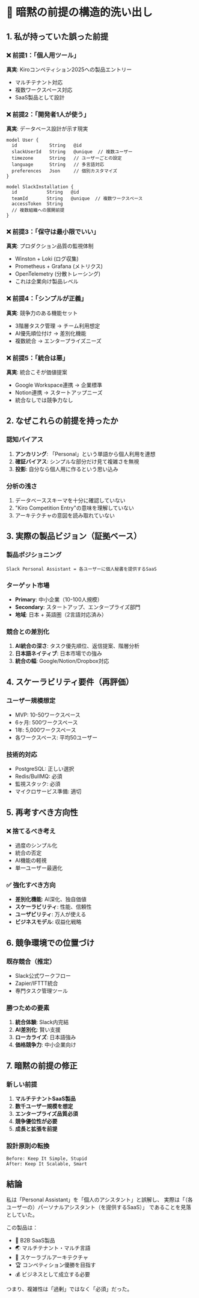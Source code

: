 # 🔴 暗黙の前提の構造的洗い出し

## 1. 私が持っていた誤った前提

### ❌ 前提1：「個人用ツール」
**真実**: Kiroコンペティション2025への製品エントリー
- マルチテナント対応
- 複数ワークスペース対応
- SaaS製品として設計

### ❌ 前提2：「開発者1人が使う」
**真実**: データベース設計が示す現実
```prisma
model User {
  id            String   @id
  slackUserId   String   @unique  // 複数ユーザー
  timezone      String   // ユーザーごとの設定
  language      String   // 多言語対応
  preferences   Json     // 個別カスタマイズ
}

model SlackInstallation {
  id           String   @id
  teamId       String   @unique  // 複数ワークスペース
  accessToken  String
  // 複数組織への展開前提
}
```

### ❌ 前提3：「保守は最小限でいい」
**真実**: プロダクション品質の監視体制
- Winston + Loki (ログ収集)
- Prometheus + Grafana (メトリクス)
- OpenTelemetry (分散トレーシング)
- これは企業向け製品レベル

### ❌ 前提4：「シンプルが正義」
**真実**: 競争力のある機能セット
- 3階層タスク管理 → チーム利用想定
- AI優先順位付け → 差別化機能
- 複数統合 → エンタープライズニーズ

### ❌ 前提5：「統合は悪」
**真実**: 統合こそが価値提案
- Google Workspace連携 → 企業標準
- Notion連携 → スタートアップニーズ
- 統合なしでは競争力なし

## 2. なぜこれらの前提を持ったか

### 認知バイアス
1. **アンカリング**: 「Personal」という単語から個人利用を連想
2. **確証バイアス**: シンプルな部分だけ見て複雑さを無視
3. **投影**: 自分なら個人用に作るという思い込み

### 分析の浅さ
1. データベーススキーマを十分に確認していない
2. "Kiro Competition Entry"の意味を理解していない
3. アーキテクチャの意図を読み取れていない

## 3. 実際の製品ビジョン（証拠ベース）

### 製品ポジショニング
```
Slack Personal Assistant = 各ユーザーに個人秘書を提供するSaaS
```

### ターゲット市場
- **Primary**: 中小企業（10-100人規模）
- **Secondary**: スタートアップ、エンタープライズ部門
- **地域**: 日本 + 英語圏（2言語対応済み）

### 競合との差別化
1. **AI統合の深さ**: タスク優先順位、返信提案、階層分析
2. **日本語ネイティブ**: 日本市場での強み
3. **統合の幅**: Google/Notion/Dropbox対応

## 4. スケーラビリティ要件（再評価）

### ユーザー規模想定
- MVP: 10-50ワークスペース
- 6ヶ月: 500ワークスペース
- 1年: 5,000ワークスペース
- 各ワークスペース: 平均50ユーザー

### 技術的対応
- PostgreSQL: 正しい選択
- Redis/BullMQ: 必須
- 監視スタック: 必須
- マイクロサービス準備: 適切

## 5. 再考すべき方向性

### ❌ 捨てるべき考え
- 過度のシンプル化
- 統合の否定
- AI機能の軽視
- 単一ユーザー最適化

### ✅ 強化すべき方向
- **差別化機能**: AI深化、独自価値
- **スケーラビリティ**: 性能、信頼性
- **ユーザビリティ**: 万人が使える
- **ビジネスモデル**: 収益化戦略

## 6. 競争環境での位置づけ

### 既存競合（推定）
- Slack公式ワークフロー
- Zapier/IFTTT統合
- 専門タスク管理ツール

### 勝つための要素
1. **統合体験**: Slack内完結
2. **AI差別化**: 賢い支援
3. **ローカライズ**: 日本語強み
4. **価格競争力**: 中小企業向け

## 7. 暗黙の前提の修正

### 新しい前提
1. **マルチテナントSaaS製品**
2. **数千ユーザー規模を想定**
3. **エンタープライズ品質必須**
4. **競争優位性が必要**
5. **成長と拡張を前提**

### 設計原則の転換
```
Before: Keep It Simple, Stupid
After: Keep It Scalable, Smart
```

## 結論

私は「Personal Assistant」を「個人のアシスタント」と誤解し、
実際は「（各ユーザーの）パーソナルアシスタント（を提供するSaaS）」
であることを見落としていた。

この製品は：
- 🏢 B2B SaaS製品
- 🌏 マルチテナント・マルチ言語
- 🚀 スケーラブルアーキテクチャ
- 🏆 コンペティション優勝を目指す
- 💰 ビジネスとして成立する必要

つまり、複雑性は「過剰」ではなく「必須」だった。